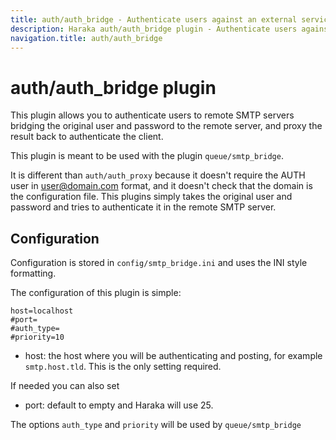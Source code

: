 ```yaml
---
title: auth/auth_bridge - Authenticate users against an external service
description: Haraka auth/auth_bridge plugin - Authenticate users against an external service
navigation.title: auth/auth_bridge
---
```


# auth/auth_bridge plugin

This plugin allows you to authenticate users to remote SMTP servers
bridging the original user and password to the remote server,
and proxy the result back to authenticate the client.

This plugin is meant to be used with the plugin `queue/smtp_bridge`.

It is different than `auth/auth_proxy` because it doesn't require
the AUTH user in user@domain.com format, and it doesn't check that
the domain is the configuration file. This plugins simply takes
the original user and password and tries to authenticate it in the
remote SMTP server.

Configuration
-------------

Configuration is stored in `config/smtp_bridge.ini` and uses the INI
style formatting.

The configuration of this plugin is simple:

    host=localhost
    #port=
    #auth_type=
    #priority=10

* host: the host where you will be authenticating and posting,
for example `smtp.host.tld`. This is the only setting required.

If needed you can also set

* port: default to empty and Haraka will use 25.

The options `auth_type` and `priority` will be used by `queue/smtp_bridge`